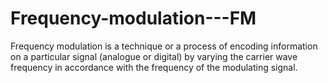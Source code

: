 # Frequency-modulation---FM
Frequency modulation is a technique or a process of encoding information on a particular signal (analogue or digital) by varying the carrier wave frequency in accordance with the frequency of the modulating signal.
